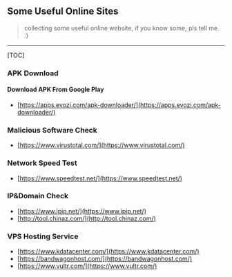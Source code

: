 ## Some Useful Online Sites

> collecting some useful online website, if you know some, pls tell me. :)

---

[TOC]

### APK Download

#### Download APK From Google Play
- [https://apps.evozi.com/apk-downloader/](https://apps.evozi.com/apk-downloader/)

### Malicious Software Check
- [https://www.virustotal.com/](https://www.virustotal.com/)

### Network Speed Test
- [https://www.speedtest.net/](https://www.speedtest.net/)

### IP&Domain Check
- [https://www.ipip.net/](https://www.ipip.net/)
- [http://tool.chinaz.com/](http://tool.chinaz.com/)

### VPS Hosting Service
- [https://www.kdatacenter.com/](https://www.kdatacenter.com/)
- [https://bandwagonhost.com/](https://bandwagonhost.com/)
- [https://www.vultr.com/](https://www.vultr.com/)
